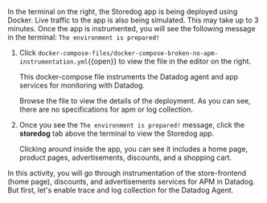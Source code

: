 In the terminal on the right, the Storedog app is being deployed using Docker. Live traffic to the app is also being simulated. This may take up to 3 minutes. Once the app is instrumented, you will see the following message in the terminal: `The environment is prepared!`

1. Click `docker-compose-files/docker-compose-broken-no-apm-instrumentation.yml`{{open}} to view the file in the editor on the right. <p> This docker-compose file instruments the Datadog agent and app services for monitoring with Datadog. <p> Browse the file to view the details of the deployment. As you can see, there are no specifications for apm or log collection. 

2. Once you see the `The environment is prepared!` message, click the **storedog** tab above the terminal to view the Storedog app. <p> Clicking around inside the app, you can see it includes a home page, product pages, advertisements, discounts, and a shopping cart. <p> 

In this activity, you will go through instrumentation of the  store-frontend (home page), discounts, and advertisements services for APM in Datadog. But first, let's enable trace and log collection for the Datadog Agent.